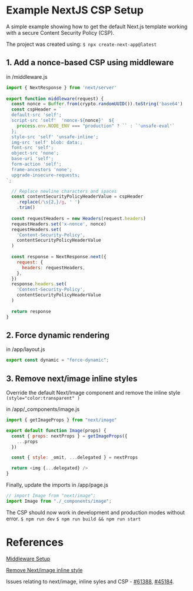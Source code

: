 # Example NextJS CSP Setup

A simple example showing how to get the default Next.js template working with a secure Content Security Policy (CSP).

The project was created using: `$ npx create-next-app@latest`

## 1. Add a nonce-based CSP using middleware

in /middleware.js

```javascript
import { NextResponse } from 'next/server'
 
export function middleware(request) {
  const nonce = Buffer.from(crypto.randomUUID()).toString('base64')
  const cspHeader = `
  default-src 'self';
  script-src 'self'  'nonce-${nonce}'  ${
    process.env.NODE_ENV === "production" ? `` : `'unsafe-eval'`
  };
  style-src 'self' 'unsafe-inline';
  img-src 'self' blob: data:;
  font-src 'self';
  object-src 'none';
  base-uri 'self';
  form-action 'self';
  frame-ancestors 'none';
  upgrade-insecure-requests;
`;

  // Replace newline characters and spaces
  const contentSecurityPolicyHeaderValue = cspHeader
    .replace(/\s{2,}/g, ' ')
    .trim()
 
  const requestHeaders = new Headers(request.headers)
  requestHeaders.set('x-nonce', nonce)
  requestHeaders.set(
    'Content-Security-Policy',
    contentSecurityPolicyHeaderValue
  )
 
  const response = NextResponse.next({
    request: {
      headers: requestHeaders,
    },
  })
  response.headers.set(
    'Content-Security-Policy',
    contentSecurityPolicyHeaderValue
  )
 
  return response
}
```

## 2. Force dynamic rendering

in /app/layout.js

```javascript
export const dynamic = "force-dynamic";
```

## 3. Remove next/image inline styles

Override the default Next/Image component and remove the  inline style `(style="color:transparent" )` 

in /app/\_components/image.js


```javascript
import { getImageProps } from "next/image"

export default function Image(props) {
  const { props: nextProps } = getImageProps({
    ...props
  })

  const { style: _omit, ...delegated } = nextProps

  return <img {...delegated} />
}
```


Finally, update the imports in /app/page.js

```javascript
// import Image from "next/image";
import Image from "./_components/image";
```

The CSP should now work in development and production modes without error.
`$ npm run dev`
`$ npm run build && npm run start`

# References

[Middleware Setup](https://nextjs.org/docs/pages/building-your-application/configuring/content-security-policy#adding-a-nonce-with-middleware)

[Remove Next/image inline style](https://github.com/vercel/next.js/issues/45184#issuecomment-1988319088)

Issues relating to next/image, inline syles and CSP - [#61388](https://github.com/vercel/next.js/issues/61388), [#45184](https://github.com/vercel/next.js/issues/45184).








